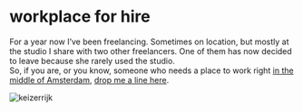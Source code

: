 <!--
  id: 327
  date: 2008-10-06T16:11:43
  modified: 2014-03-11T08:45:36
  slug: workplace-for-hire
  type: post
  excerpt: <p>For a year now I&#8217;ve been freelancing. Sometimes on location, but mostly at the studio I share with two other freelancers. One of them has now decided to leave because she rarely used the studio. So, if you are, or you know, someone who needs a place to work right in the middle of Amsterdam, [&hellip;]</p>
  categories: work
  tags: 
  inCv: 
  inPortfolio: 
  dateFrom: 
  dateTo: 
-->

# workplace for hire

<p>For a year now I&#8217;ve been freelancing. Sometimes on location, but mostly at the studio I share with two other freelancers. One of them has now decided to leave because she rarely used the studio.<br />
So, if you are, or you know, someone who needs a place to work right <a href="http://maps.google.com/maps/ms?ie=UTF8&#038;hl=en&#038;msa=0&#038;msid=115583994351870215156.000443afb71410c73fe4d&#038;ll=52.372088,4.889882&#038;spn=0.003603,0.009656&#038;z=17">in the middle of Amsterdam</a>, <a href="mailto:info@ronvalstar.nl">drop me a line here</a>.</p>
<p><img src="/wordpress/wp-content/uploads/keizerrijk.jpg" alt='keizerrijk' style="margin:0 auto;" /></p>